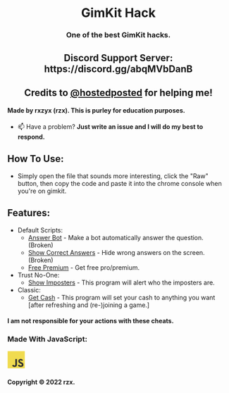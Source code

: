 <h1 align="center">GimKit Hack</h1>
<h3 align="center">One of the best GimKit hacks.</h3>
<h2 align="center">Discord Support Server: https://discord.gg/abqMVbDanB</h2>
<h2 align="center">Credits to <a href="https://github.com/hostedposted">@hostedposted</a> for helping me!</h3>

#### Made by rxzyx (rzx). This is purley for education purposes.
- 📫 Have a problem? **Just write an issue and I will do my best to respond.**

## How To Use:

- Simply open the file that sounds more interesting, click the "Raw" button, then copy the code and paste it into the chrome console when you're on gimkit.

## Features:
- Default Scripts:
    - <a href="https://github.com/rxzyx/GimKit-Hacks/blob/main/Default%20Scripts/Answer%20Bot.js">Answer Bot</a> - Make a bot automatically answer the question. (Broken)
    - <a href="https://github.com/rxzyx/GimKit-Hacks/blob/main/Default%20Scripts/Show%20Correct%20Answers.js">Show Correct Answers</a> - Hide wrong answers on the screen. (Broken)
    - <a href="https://github.com/rxzyx/GimKit-Hacks/blob/main/Default%20Scripts/Free%20Premium.js">Free Premium</a> - Get free pro/premium.
- Trust No-One:
    - <a href="https://github.com/rxzyx/GimKit-Hacks/blob/main/Trust%20No-One/Show%20Imposters.js">Show Imposters</a> - This program will alert who the imposters are.
- Classic:
    - <a href="https://github.com/rxzyx/GimKit-Hacks/blob/main/Classic/Get%20Cash.js">Get Cash</a> - This program will set your cash to anything you want [after refreshing and (re-)joining a game.]

#### I am not responsible for your actions with these cheats.

<h3 align="left">Made With JavaScript:</h3>
<p align="left"> <a href="https://developer.mozilla.org/en-US/docs/Web/JavaScript" target="_blank" rel="noreferrer"> <img src="https://raw.githubusercontent.com/devicons/devicon/master/icons/javascript/javascript-original.svg" alt="javascript" width="40" height="40"/> </a> </p>

#### Copyright &copy; 2022 rzx.
